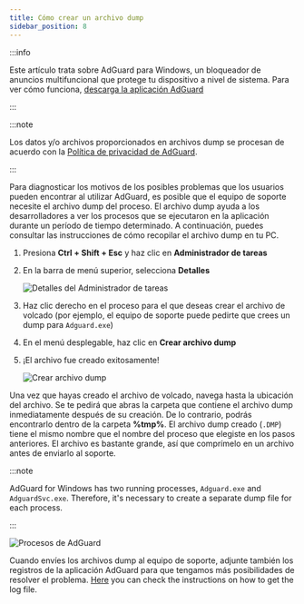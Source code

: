 ```yaml
---
title: Cómo crear un archivo dump
sidebar_position: 8
---
```


:::info

Este artículo trata sobre AdGuard para Windows, un bloqueador de anuncios multifuncional que protege tu dispositivo a nivel de sistema. Para ver cómo funciona, [descarga la aplicación AdGuard](https://agrd.io/download-kb-adblock)

:::

:::note

Los datos y/o archivos proporcionados en archivos dump se procesan de acuerdo con la [Política de privacidad de AdGuard](https://adguard.com/en/privacy.html).

:::

Para diagnosticar los motivos de los posibles problemas que los usuarios pueden encontrar al utilizar AdGuard, es posible que el equipo de soporte necesite el archivo dump del proceso. El archivo dump ayuda a los desarrolladores a ver los procesos que se ejecutaron en la aplicación durante un período de tiempo determinado. A continuación, puedes consultar las instrucciones de cómo recopilar el archivo dump en tu PC.

1. Presiona **Ctrl + Shift + Esc** y haz clic en **Administrador de tareas**

1. En la barra de menú superior, selecciona **Detalles**

    ![Detalles del Administrador de tareas](https://cdn.adtidy.org/public/Adguard/kb/Windows_dump/details_en.png)

1. Haz clic derecho en el proceso para el que deseas crear el archivo de volcado (por ejemplo, el equipo de soporte puede pedirte que crees un dump para `Adguard.exe`)

1. En el menú desplegable, haz clic en **Crear archivo dump**

1. ¡El archivo fue creado exitosamente!

    ![Crear archivo dump](https://cdn.adtidy.org/public/Adguard/kb/Windows_dump/create_dump_file_en.png)

Una vez que hayas creado el archivo de volcado, navega hasta la ubicación del archivo. Se te pedirá que abras la carpeta que contiene el archivo dump inmediatamente después de su creación. De lo contrario, podrás encontrarlo dentro de la carpeta **%tmp%**. El archivo dump creado (`.DMP`) tiene el mismo nombre que el nombre del proceso que elegiste en los pasos anteriores. El archivo es bastante grande, así que comprímelo en un archivo antes de enviarlo al soporte.

:::note

AdGuard for Windows has two running processes, `Adguard.exe` and `AdguardSvc.exe`. Therefore, it's necessary to create a separate dump file for each process.

:::

![Procesos de AdGuard](https://cdn.adtidy.org/public/Adguard/kb/Windows_dump/processes_en.png)

Cuando envíes los archivos dump al equipo de soporte, adjunte también los registros de la aplicación AdGuard para que tengamos más posibilidades de resolver el problema. [Here](../adguard-logs) you can check the instructions on how to get the log file.
